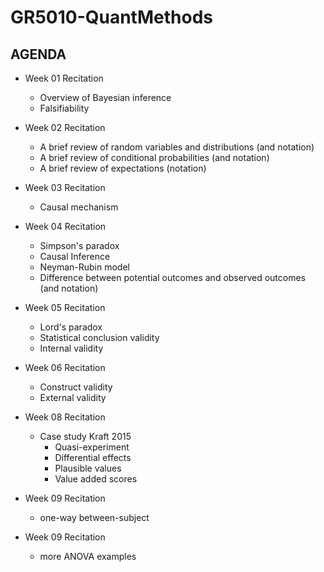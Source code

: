 # GR5010-QuantMethods

## AGENDA

* Week 01 Recitation
  - Overview of Bayesian inference
  - Falsifiability

* Week 02 Recitation
  - A brief review of random variables and distributions (and notation)
  - A brief review of conditional probabilities (and notation)
  - A brief review of expectations (notation)

* Week 03 Recitation
  - Causal mechanism

* Week 04 Recitation
  - Simpson's paradox
  - Causal Inference
  - Neyman-Rubin model
  - Difference between potential outcomes and observed outcomes (and notation)

* Week 05 Recitation
  - Lord's paradox
  - Statistical conclusion validity
  - Internal validity
 
* Week 06 Recitation
  - Construct validity
  - External validity
  
* Week 08 Recitation
  - Case study Kraft 2015
    - Quasi-experiment
    - Differential effects
    - Plausible values
    - Value added scores
 
* Week 09 Recitation
  - one-way between-subject
  
* Week 09 Recitation
  - more ANOVA examples
